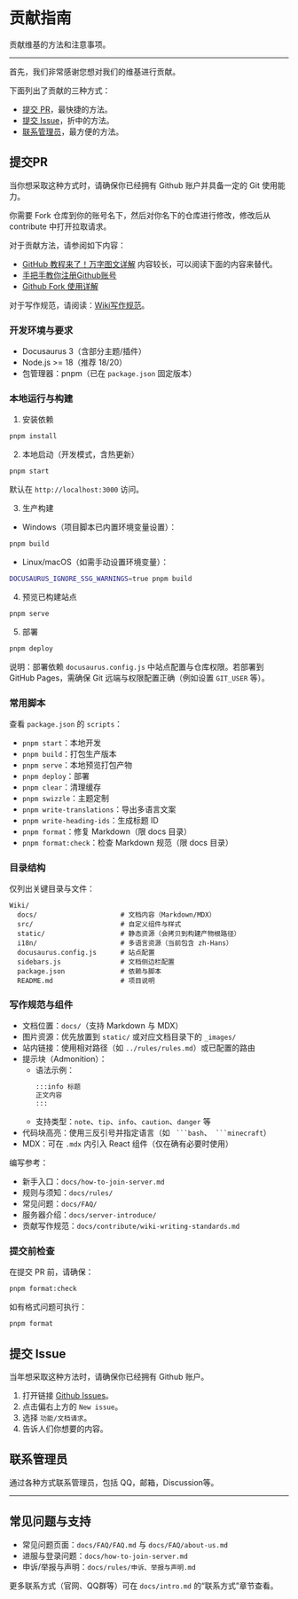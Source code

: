 # 贡献指南

贡献维基的方法和注意事项。

***

首先，我们非常感谢您想对我们的维基进行贡献。

下面列出了贡献的三种方式：
* [提交 PR](#提交pr)，最快捷的方法。
* [提交 Issue](#提交-issue)，折中的方法。
* [联系管理员](#联系管理员)，最方便的方法。


## 提交PR

当你想采取这种方式时，请确保你已经拥有 Github 账户并具备一定的 Git 使用能力。

你需要 Fork 仓库到你的账号名下，然后对你名下的仓库进行修改，修改后从 contribute 中打开拉取请求。

对于贡献方法，请参阅如下内容：
* [GitHub 教程来了！万字图文详解](https://zhuanlan.zhihu.com/p/369486197) 内容较长，可以阅读下面的内容来替代。
* [手把手教你注册Github账号](https://zhuanlan.zhihu.com/p/805391882)
* [Github Fork 使用详解](https://zhuanlan.zhihu.com/p/605697407)

对于写作规范，请阅读：[Wiki写作规范](wiki-writing-standards.md)。

### 开发环境与要求
- Docusaurus 3（含部分主题/插件）
- Node.js >= 18（推荐 18/20）
- 包管理器：pnpm（已在 `package.json` 固定版本）

### 本地运行与构建
1) 安装依赖
```bash
pnpm install
```

2) 本地启动（开发模式，含热更新）
```bash
pnpm start
```
默认在 `http://localhost:3000` 访问。

3) 生产构建
- Windows（项目脚本已内置环境变量设置）：
```bash
pnpm build
```
- Linux/macOS（如需手动设置环境变量）：
```bash
DOCUSAURUS_IGNORE_SSG_WARNINGS=true pnpm build
```

4) 预览已构建站点
```bash
pnpm serve
```

5) 部署
```bash
pnpm deploy
```
说明：部署依赖 `docusaurus.config.js` 中站点配置与仓库权限。若部署到 GitHub Pages，需确保 Git 远端与权限配置正确（例如设置 `GIT_USER` 等）。

### 常用脚本
查看 `package.json` 的 `scripts`：
- `pnpm start`：本地开发
- `pnpm build`：打包生产版本
- `pnpm serve`：本地预览打包产物
- `pnpm deploy`：部署
- `pnpm clear`：清理缓存
- `pnpm swizzle`：主题定制
- `pnpm write-translations`：导出多语言文案
- `pnpm write-heading-ids`：生成标题 ID
- `pnpm format`：修复 Markdown（限 docs 目录）
- `pnpm format:check`：检查 Markdown 规范（限 docs 目录）

### 目录结构
仅列出关键目录与文件：
```
Wiki/
  docs/                     # 文档内容（Markdown/MDX）
  src/                      # 自定义组件与样式
  static/                   # 静态资源（会拷贝到构建产物根路径）
  i18n/                     # 多语言资源（当前包含 zh-Hans）
  docusaurus.config.js      # 站点配置
  sidebars.js               # 文档侧边栏配置
  package.json              # 依赖与脚本
  README.md                 # 项目说明
```

### 写作规范与组件
- 文档位置：`docs/`（支持 Markdown 与 MDX）
- 图片资源：优先放置到 `static/` 或对应文档目录下的 `_images/`
- 站内链接：使用相对路径（如 `../rules/rules.md`）或已配置的路由
- 提示块（Admonition）：
  - 语法示例：
    ```md
    :::info 标题
    正文内容
    :::
    ```
  - 支持类型：`note`、`tip`、`info`、`caution`、`danger` 等
- 代码块高亮：使用三反引号并指定语言（如 ` ```bash`、` ```minecraft`）
- MDX：可在 `.mdx` 内引入 React 组件（仅在确有必要时使用）

编写参考：
- 新手入口：`docs/how-to-join-server.md`
- 规则与须知：`docs/rules/`
- 常见问题：`docs/FAQ/`
- 服务器介绍：`docs/server-introduce/`
- 贡献写作规范：`docs/contribute/wiki-writing-standards.md`

### 提交前检查
在提交 PR 前，请确保：
```bash
pnpm format:check
```
如有格式问题可执行：
```bash
pnpm format
```

## 提交 Issue

当年想采取这种方法时，请确保你已经拥有 Github 账户。

1. 打开链接 [Github Issues](https://github.com/RedStarMC/Wiki/issues)。
2. 点击偏右上方的 `New issue`。
3. 选择 `功能/文档请求`。
4. 告诉人们你想要的内容。

## 联系管理员

通过各种方式联系管理员，包括 QQ，邮箱，Discussion等。

---

## 常见问题与支持
- 常见问题页面：`docs/FAQ/FAQ.md` 与 `docs/FAQ/about-us.md`
- 进服与登录问题：`docs/how-to-join-server.md`
- 申诉/举报与声明：`docs/rules/申诉、举报与声明.md`

更多联系方式（官网、QQ群等）可在 `docs/intro.md` 的“联系方式”章节查看。
